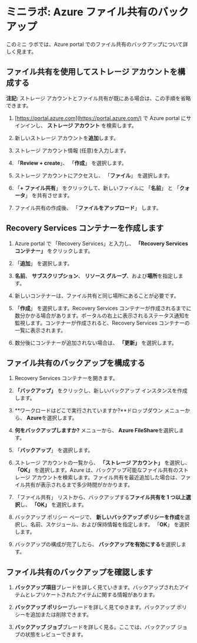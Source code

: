 ﻿# ミニラボ: Azure ファイル共有のバックアップ

このミニ ラボでは、Azure portal でのファイル共有のバックアップについて詳しく見ます。

## ファイル共有を使用してストレージ アカウントを構成する

**注記:** ストレージ アカウントとファイル共有が既にある場合は、この手順を省略できます。

1. [https://portal.azure.com](https://portal.azure.com/) で Azure  portal にサインインし、 **ストレージ アカウント** を検索します。

2. 新しいストレージ アカウントを**追加**します。

3. ストレージ アカウント情報 (任意)を入力します。

4. 「**Review + create**」、 「**作成**」 を選択します。

5. ストレージ アカウントにアクセスし、 「**ファイル**」 を選択します。

6. 「**+ ファイル共有**」 をクリックして、新しいファイルに 「**名前**」 と 「**クォータ**」 を共有させます。

7. ファイル共有の作成後、 「**ファイルをアップロード**」 します。

## Recovery Services コンテナーを作成します

1. Azure portal で 「Recovery Services」と入力し、 **「Recovery Services コンテナー」** をクリックします。

2. 「**追加**」 を選択します。

3. **名前**、 **サブスクリプション**、 **リソース グループ**、および**場所**を指定します。 

4. 新しいコンテナーは、ファイル共有と同じ場所にあることが必要です。 

5. 「**作成**」 を選択します。Recovery Services コンテナーが作成されるまでに数分かかる場合があります。ポータルの右上に表示されるステータス通知を監視します。コンテナーが作成されると、Recovery Services コンテナーの一覧に表示されます。

6. 数分後にコンテナーが追加されない場合は、 **「更新」** を選択します。

## ファイル共有のバックアップを構成する

1. Recovery Services コンテナーを開きます。

2. **「バックアップ」** をクリックし、新しいバックアップ インスタンスを作成します。 

3. **ワークロードはどこで実行されていますか?**ドロップダウン メニューから、 **Azure**を選択します。

4. **何をバックアップしますか?** メニューから、 **Azure FileShare**を選択します。

5. 「**バックアップ**」 を選択します。

6. ストレージ アカウントの一覧から、 **「ストレージ アカウント」** を選択し、 **「OK」** を選択します。Azure は、バックアップ可能なファイル共有のストレージ アカウントを検索します。ファイル共有を最近追加した場合は、ファイル共有が表示されるまで多少時間がかかります。

7. 「ファイル共有」 リストから、バックアップする**ファイル共有を 1 つ以上選択**し、 **「OK」** を選択します。

8. バックアップ ポリシー ページで、 **新しいバックアップ ポリシーを作成**を選択し、名前、スケジュール、および保持情報を指定します。 「**OK**」 を選択します。

9. バックアップの構成が完了したら、 **バックアップを有効にする**を選択します。 

## ファイル共有のバックアップを確認します

1. **バックアップ項目**ブレードを詳しく見ていきます。バックアップされたアイテムとレプリケートされたアイテムに関する情報があります。

2. **バックアップ ポリシー**ブレードを詳しく見てゆきます。バックアップ ポリシーを追加または削除できます。 

3. **バックアップ ジョブ**ブレードを詳しく見る。ここでは、バックアップ ジョブの状態をレビューできます。
